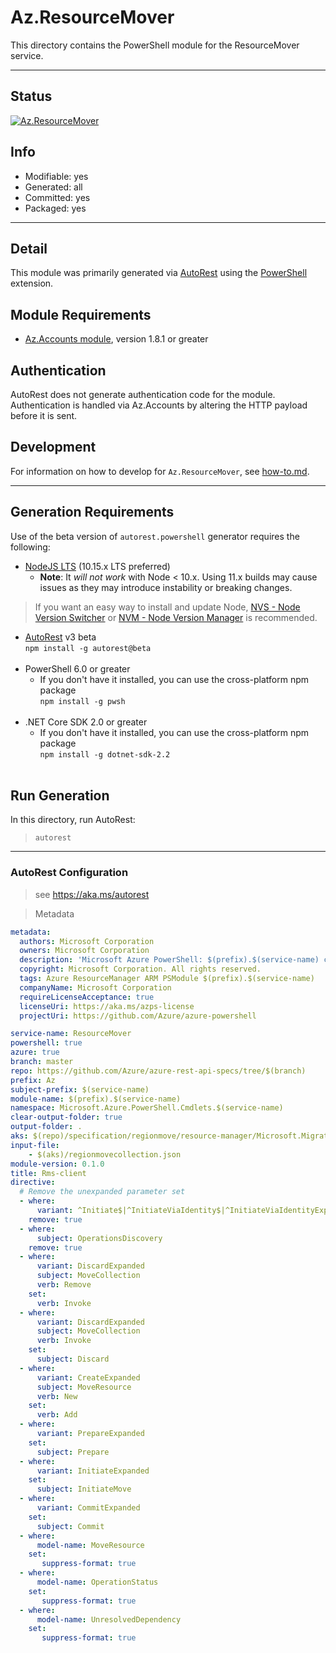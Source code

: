 <!-- region Generated -->
# Az.ResourceMover
This directory contains the PowerShell module for the ResourceMover service.

---
## Status
[![Az.ResourceMover](https://img.shields.io/powershellgallery/v/Az.ResourceMover.svg?style=flat-square&label=Az.ResourceMover "Az.ResourceMover")](https://www.powershellgallery.com/packages/Az.ResourceMover/)

## Info
- Modifiable: yes
- Generated: all
- Committed: yes
- Packaged: yes

---
## Detail
This module was primarily generated via [AutoRest](https://github.com/Azure/autorest) using the [PowerShell](https://github.com/Azure/autorest.powershell) extension.

## Module Requirements
- [Az.Accounts module](https://www.powershellgallery.com/packages/Az.Accounts/), version 1.8.1 or greater

## Authentication
AutoRest does not generate authentication code for the module. Authentication is handled via Az.Accounts by altering the HTTP payload before it is sent.

## Development
For information on how to develop for `Az.ResourceMover`, see [how-to.md](how-to.md).
<!-- endregion -->

---
## Generation Requirements
Use of the beta version of `autorest.powershell` generator requires the following:
- [NodeJS LTS](https://nodejs.org) (10.15.x LTS preferred)
  - **Note**: It *will not work* with Node < 10.x. Using 11.x builds may cause issues as they may introduce instability or breaking changes.
> If you want an easy way to install and update Node, [NVS - Node Version Switcher](../nodejs/installing-via-nvs.md) or [NVM - Node Version Manager](../nodejs/installing-via-nvm.md) is recommended.
- [AutoRest](https://aka.ms/autorest) v3 beta <br>`npm install -g autorest@beta`<br>&nbsp;
- PowerShell 6.0 or greater
  - If you don't have it installed, you can use the cross-platform npm package <br>`npm install -g pwsh`<br>&nbsp;
- .NET Core SDK 2.0 or greater
  - If you don't have it installed, you can use the cross-platform npm package <br>`npm install -g dotnet-sdk-2.2`<br>&nbsp;

## Run Generation
In this directory, run AutoRest:
> `autorest`
 
---
### AutoRest Configuration
> see https://aka.ms/autorest

> Metadata
``` yaml
metadata:
  authors: Microsoft Corporation
  owners: Microsoft Corporation
  description: 'Microsoft Azure PowerShell: $(prefix).$(service-name) cmdlets'
  copyright: Microsoft Corporation. All rights reserved.
  tags: Azure ResourceManager ARM PSModule $(prefix).$(service-name)
  companyName: Microsoft Corporation
  requireLicenseAcceptance: true
  licenseUri: https://aka.ms/azps-license
  projectUri: https://github.com/Azure/azure-powershell

service-name: ResourceMover
powershell: true
azure: true
branch: master
repo: https://github.com/Azure/azure-rest-api-specs/tree/$(branch)
prefix: Az
subject-prefix: $(service-name)
module-name: $(prefix).$(service-name)
namespace: Microsoft.Azure.PowerShell.Cmdlets.$(service-name)
clear-output-folder: true
output-folder: .
aks: $(repo)/specification/regionmove/resource-manager/Microsoft.Migrate/preview/2019-10-01-preview
input-file:
	- $(aks)/regionmovecollection.json
module-version: 0.1.0
title: Rms-client
directive:
  # Remove the unexpanded parameter set
  - where:
      variant: ^Initiate$|^InitiateViaIdentity$|^InitiateViaIdentityExpanded$|^Commit$|^CommitViaIdentity$|^CommitViaIdentityExpanded$|^Discard$|^DiscardViaIdentity$|^DiscardViaIdentityExpanded$|^Prepare$|^PrepareViaIdentity$|^PrepareViaIdentityExpanded$|^Create$|^CreateViaIdentity$|^CreateViaIdentityExpanded$|^Update$|^UpdateExpanded$|^UpdateViaIdentityExpanded$|^UpdateViaIdentity$|^ResolveViaIdentity$|^GetViaIdentity$|^DeleteViaIdentity$  
    remove: true
  - where:
      subject: OperationsDiscovery
    remove: true
  - where:      
      variant: DiscardExpanded
      subject: MoveCollection 
      verb: Remove
    set:
      verb: Invoke      
  - where:      
      variant: DiscardExpanded
      subject: MoveCollection 
      verb: Invoke
    set:
      subject: Discard
  - where:      
      variant: CreateExpanded 
      subject: MoveResource
      verb: New
    set:
      verb: Add
  - where:      
      variant: PrepareExpanded            
    set:
      subject: Prepare
  - where:      
      variant: InitiateExpanded            
    set:
      subject: InitiateMove
  - where:      
      variant: CommitExpanded            
    set:
      subject: Commit 
  - where:
      model-name: MoveResource
    set:
       suppress-format: true
  - where:
      model-name: OperationStatus
    set:
       suppress-format: true  
  - where:
      model-name: UnresolvedDependency
    set:
       suppress-format: true
```
